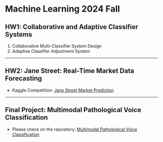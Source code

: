 # Machine Learning 2024 Fall

## HW1: Collaborative and Adaptive Classifier Systems
1. Collaborative Multi-Classifier System Design
2. Adaptive Classifier Adjustment System

---

## HW2: Jane Street: Real-Time Market Data Forecasting
- Kaggle Competition: [Jane Street Market Prediction](https://www.kaggle.com/c/jane-street-market-prediction)

---

## Final Project: Multimodal Pathological Voice Classification
- Please check on the repository: [Multimodal Pathological Voice Classification](https://github.com/edogawa-liang/multimodal-pathological-voice-classification)
